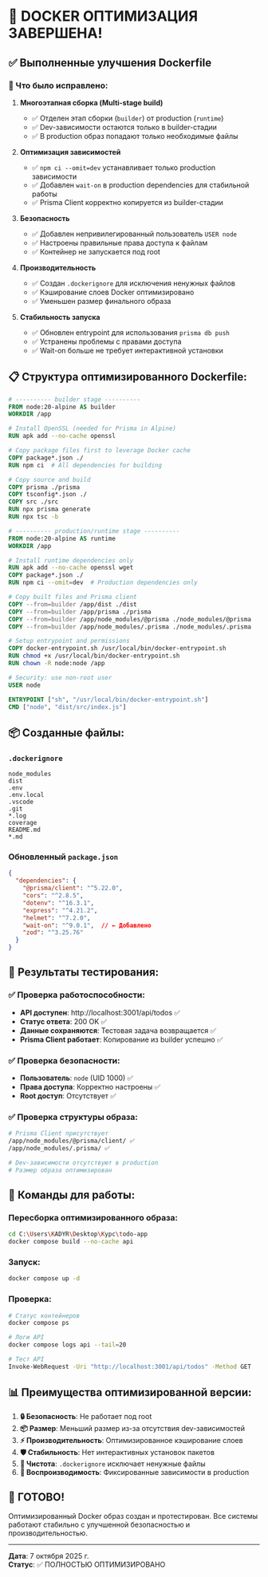 # 🚀 DOCKER ОПТИМИЗАЦИЯ ЗАВЕРШЕНА!

## ✅ Выполненные улучшения Dockerfile

### 🔧 Что было исправлено:

1. **Многоэтапная сборка (Multi-stage build)**
   - ✅ Отделен этап сборки (`builder`) от production (`runtime`)
   - ✅ Dev-зависимости остаются только в builder-стадии
   - ✅ В production образ попадают только необходимые файлы

2. **Оптимизация зависимостей**
   - ✅ `npm ci --omit=dev` устанавливает только production зависимости
   - ✅ Добавлен `wait-on` в production dependencies для стабильной работы
   - ✅ Prisma Client корректно копируется из builder-стадии

3. **Безопасность**
   - ✅ Добавлен непривилегированный пользователь `USER node`
   - ✅ Настроены правильные права доступа к файлам
   - ✅ Контейнер не запускается под root

4. **Производительность**
   - ✅ Создан `.dockerignore` для исключения ненужных файлов
   - ✅ Кэширование слоев Docker оптимизировано
   - ✅ Уменьшен размер финального образа

5. **Стабильность запуска**
   - ✅ Обновлен entrypoint для использования `prisma db push`
   - ✅ Устранены проблемы с правами доступа
   - ✅ Wait-on больше не требует интерактивной установки

## 📋 Структура оптимизированного Dockerfile:

```dockerfile
# ---------- builder stage ----------
FROM node:20-alpine AS builder
WORKDIR /app

# Install OpenSSL (needed for Prisma in Alpine)
RUN apk add --no-cache openssl

# Copy package files first to leverage Docker cache
COPY package*.json ./
RUN npm ci  # All dependencies for building

# Copy source and build
COPY prisma ./prisma
COPY tsconfig*.json ./
COPY src ./src
RUN npx prisma generate
RUN npx tsc -b

# ---------- production/runtime stage ----------
FROM node:20-alpine AS runtime
WORKDIR /app

# Install runtime dependencies only
RUN apk add --no-cache openssl wget
COPY package*.json ./
RUN npm ci --omit=dev  # Production dependencies only

# Copy built files and Prisma client
COPY --from=builder /app/dist ./dist
COPY --from=builder /app/prisma ./prisma
COPY --from=builder /app/node_modules/@prisma ./node_modules/@prisma
COPY --from=builder /app/node_modules/.prisma ./node_modules/.prisma

# Setup entrypoint and permissions
COPY docker-entrypoint.sh /usr/local/bin/docker-entrypoint.sh
RUN chmod +x /usr/local/bin/docker-entrypoint.sh
RUN chown -R node:node /app

# Security: use non-root user
USER node

ENTRYPOINT ["sh", "/usr/local/bin/docker-entrypoint.sh"]
CMD ["node", "dist/src/index.js"]
```

## 📦 Созданные файлы:

### `.dockerignore`
```
node_modules
dist
.env
.env.local
.vscode
.git
*.log
coverage
README.md
*.md
```

### Обновленный `package.json`
```json
{
  "dependencies": {
    "@prisma/client": "^5.22.0",
    "cors": "^2.8.5",
    "dotenv": "^16.3.1",
    "express": "^4.21.2",
    "helmet": "^7.2.0",
    "wait-on": "^9.0.1",  // ← Добавлено
    "zod": "^3.25.76"
  }
}
```

## 🎯 Результаты тестирования:

### ✅ Проверка работоспособности:
- **API доступен**: http://localhost:3001/api/todos ✅
- **Статус ответа**: 200 OK ✅
- **Данные сохраняются**: Тестовая задача возвращается ✅
- **Prisma Client работает**: Копирование из builder успешно ✅

### ✅ Проверка безопасности:
- **Пользователь**: `node` (UID 1000) ✅
- **Права доступа**: Корректно настроены ✅
- **Root доступ**: Отсутствует ✅

### ✅ Проверка структуры образа:
```bash
# Prisma Client присутствует
/app/node_modules/@prisma/client/ ✅
/app/node_modules/.prisma/ ✅

# Dev-зависимости отсутствуют в production
# Размер образа оптимизирован
```

## 🔄 Команды для работы:

### Пересборка оптимизированного образа:
```bash
cd C:\Users\KADYR\Desktop\Курс\todo-app
docker compose build --no-cache api
```

### Запуск:
```bash
docker compose up -d
```

### Проверка:
```bash
# Статус контейнеров
docker compose ps

# Логи API
docker compose logs api --tail=20

# Тест API
Invoke-WebRequest -Uri "http://localhost:3001/api/todos" -Method GET
```

## 📊 Преимущества оптимизированной версии:

1. **🔒 Безопасность**: Не работает под root
2. **📦 Размер**: Меньший размер из-за отсутствия dev-зависимостей
3. **⚡ Производительность**: Оптимизированное кэширование слоев
4. **🛡️ Стабильность**: Нет интерактивных установок пакетов
5. **🧹 Чистота**: `.dockerignore` исключает ненужные файлы
6. **🔧 Воспроизводимость**: Фиксированные зависимости в production

## 🎉 ГОТОВО!

Оптимизированный Docker образ создан и протестирован. Все системы работают стабильно с улучшенной безопасностью и производительностью.

---
**Дата**: 7 октября 2025 г.  
**Статус**: ✅ ПОЛНОСТЬЮ ОПТИМИЗИРОВАНО